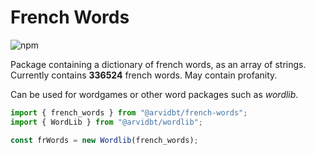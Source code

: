 # French Words

![npm](https://img.shields.io/npm/dt/%40arvidbt/french-words)

Package containing a dictionary of french words, as an array of strings. Currently contains **336524** french words. May contain profanity.

Can be used for wordgames or other word packages such as _wordlib_.

```javascript
import { french_words } from "@arvidbt/french-words";
import { WordLib } from "@arvidbt/wordlib";

const frWords = new Wordlib(french_words);
```
